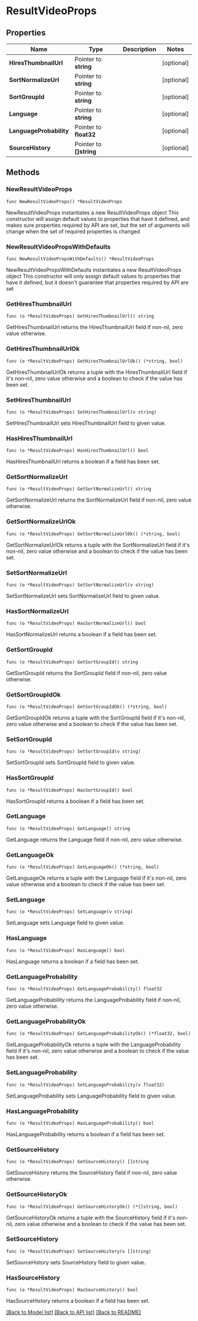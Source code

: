 # ResultVideoProps

## Properties

Name | Type | Description | Notes
------------ | ------------- | ------------- | -------------
**HiresThumbnailUrl** | Pointer to **string** |  | [optional] 
**SortNormalizeUrl** | Pointer to **string** |  | [optional] 
**SortGroupId** | Pointer to **string** |  | [optional] 
**Language** | Pointer to **string** |  | [optional] 
**LanguageProbability** | Pointer to **float32** |  | [optional] 
**SourceHistory** | Pointer to **[]string** |  | [optional] 

## Methods

### NewResultVideoProps

`func NewResultVideoProps() *ResultVideoProps`

NewResultVideoProps instantiates a new ResultVideoProps object
This constructor will assign default values to properties that have it defined,
and makes sure properties required by API are set, but the set of arguments
will change when the set of required properties is changed

### NewResultVideoPropsWithDefaults

`func NewResultVideoPropsWithDefaults() *ResultVideoProps`

NewResultVideoPropsWithDefaults instantiates a new ResultVideoProps object
This constructor will only assign default values to properties that have it defined,
but it doesn't guarantee that properties required by API are set

### GetHiresThumbnailUrl

`func (o *ResultVideoProps) GetHiresThumbnailUrl() string`

GetHiresThumbnailUrl returns the HiresThumbnailUrl field if non-nil, zero value otherwise.

### GetHiresThumbnailUrlOk

`func (o *ResultVideoProps) GetHiresThumbnailUrlOk() (*string, bool)`

GetHiresThumbnailUrlOk returns a tuple with the HiresThumbnailUrl field if it's non-nil, zero value otherwise
and a boolean to check if the value has been set.

### SetHiresThumbnailUrl

`func (o *ResultVideoProps) SetHiresThumbnailUrl(v string)`

SetHiresThumbnailUrl sets HiresThumbnailUrl field to given value.

### HasHiresThumbnailUrl

`func (o *ResultVideoProps) HasHiresThumbnailUrl() bool`

HasHiresThumbnailUrl returns a boolean if a field has been set.

### GetSortNormalizeUrl

`func (o *ResultVideoProps) GetSortNormalizeUrl() string`

GetSortNormalizeUrl returns the SortNormalizeUrl field if non-nil, zero value otherwise.

### GetSortNormalizeUrlOk

`func (o *ResultVideoProps) GetSortNormalizeUrlOk() (*string, bool)`

GetSortNormalizeUrlOk returns a tuple with the SortNormalizeUrl field if it's non-nil, zero value otherwise
and a boolean to check if the value has been set.

### SetSortNormalizeUrl

`func (o *ResultVideoProps) SetSortNormalizeUrl(v string)`

SetSortNormalizeUrl sets SortNormalizeUrl field to given value.

### HasSortNormalizeUrl

`func (o *ResultVideoProps) HasSortNormalizeUrl() bool`

HasSortNormalizeUrl returns a boolean if a field has been set.

### GetSortGroupId

`func (o *ResultVideoProps) GetSortGroupId() string`

GetSortGroupId returns the SortGroupId field if non-nil, zero value otherwise.

### GetSortGroupIdOk

`func (o *ResultVideoProps) GetSortGroupIdOk() (*string, bool)`

GetSortGroupIdOk returns a tuple with the SortGroupId field if it's non-nil, zero value otherwise
and a boolean to check if the value has been set.

### SetSortGroupId

`func (o *ResultVideoProps) SetSortGroupId(v string)`

SetSortGroupId sets SortGroupId field to given value.

### HasSortGroupId

`func (o *ResultVideoProps) HasSortGroupId() bool`

HasSortGroupId returns a boolean if a field has been set.

### GetLanguage

`func (o *ResultVideoProps) GetLanguage() string`

GetLanguage returns the Language field if non-nil, zero value otherwise.

### GetLanguageOk

`func (o *ResultVideoProps) GetLanguageOk() (*string, bool)`

GetLanguageOk returns a tuple with the Language field if it's non-nil, zero value otherwise
and a boolean to check if the value has been set.

### SetLanguage

`func (o *ResultVideoProps) SetLanguage(v string)`

SetLanguage sets Language field to given value.

### HasLanguage

`func (o *ResultVideoProps) HasLanguage() bool`

HasLanguage returns a boolean if a field has been set.

### GetLanguageProbability

`func (o *ResultVideoProps) GetLanguageProbability() float32`

GetLanguageProbability returns the LanguageProbability field if non-nil, zero value otherwise.

### GetLanguageProbabilityOk

`func (o *ResultVideoProps) GetLanguageProbabilityOk() (*float32, bool)`

GetLanguageProbabilityOk returns a tuple with the LanguageProbability field if it's non-nil, zero value otherwise
and a boolean to check if the value has been set.

### SetLanguageProbability

`func (o *ResultVideoProps) SetLanguageProbability(v float32)`

SetLanguageProbability sets LanguageProbability field to given value.

### HasLanguageProbability

`func (o *ResultVideoProps) HasLanguageProbability() bool`

HasLanguageProbability returns a boolean if a field has been set.

### GetSourceHistory

`func (o *ResultVideoProps) GetSourceHistory() []string`

GetSourceHistory returns the SourceHistory field if non-nil, zero value otherwise.

### GetSourceHistoryOk

`func (o *ResultVideoProps) GetSourceHistoryOk() (*[]string, bool)`

GetSourceHistoryOk returns a tuple with the SourceHistory field if it's non-nil, zero value otherwise
and a boolean to check if the value has been set.

### SetSourceHistory

`func (o *ResultVideoProps) SetSourceHistory(v []string)`

SetSourceHistory sets SourceHistory field to given value.

### HasSourceHistory

`func (o *ResultVideoProps) HasSourceHistory() bool`

HasSourceHistory returns a boolean if a field has been set.


[[Back to Model list]](../README.md#documentation-for-models) [[Back to API list]](../README.md#documentation-for-api-endpoints) [[Back to README]](../README.md)



